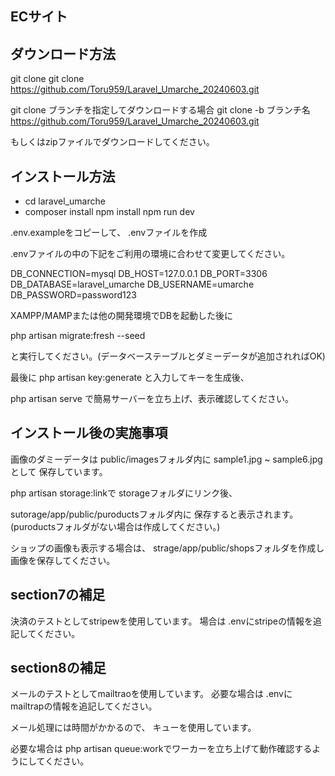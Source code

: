 ## ECサイト

## ダウンロード方法

git clone
git clone https://github.com/Toru959/Laravel_Umarche_20240603.git

git clone ブランチを指定してダウンロードする場合
git clone -b ブランチ名 https://github.com/Toru959/Laravel_Umarche_20240603.git

もしくはzipファイルでダウンロードしてください。

## インストール方法

- cd laravel_umarche
- composer install
npm install
npm run dev

.env.exampleをコピーして、 .envファイルを作成

.envファイルの中の下記をご利用の環境に合わせて変更してください。

DB_CONNECTION=mysql
DB_HOST=127.0.0.1
DB_PORT=3306
DB_DATABASE=laravel_umarche
DB_USERNAME=umarche
DB_PASSWORD=password123

XAMPP/MAMPまたは他の開発環境でDBを起動した後に

php artisan migrate:fresh --seed

と実行してください。(データベーステーブルとダミーデータが追加されればOK)

最後に
php artisan key:generate
と入力してキーを生成後、

php artisan serve
で簡易サーバーを立ち上げ、表示確認してください。

## インストール後の実施事項

画像のダミーデータは
public/imagesフォルダ内に
sample1.jpg ~ sample6.jpgとして
保存しています。

php artisan storage:linkで
storageフォルダにリンク後、

sutorage/app/public/puroductsフォルダ内に
保存すると表示されます。
(puroductsフォルダがない場合は作成してください。)

ショップの画像も表示する場合は、
strage/app/public/shopsフォルダを作成し
画像を保存してください。

## section7の補足

決済のテストとしてstripewを使用しています。
場合は .envにstripeの情報を追記してください。

## section8の補足

メールのテストとしてmailtraoを使用しています。
必要な場合は .envにmailtrapの情報を追記してください。

メール処理には時間がかかるので、
キューを使用しています。

必要な場合は php artisan queue:workでワーカーを立ち上げて動作確認するようにしてください。